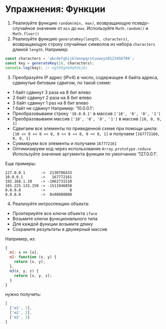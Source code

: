 # Упражнения: Функции

1. Реализуйте функцию `random(min, max)`, возвращающую псевдо-случайное
значение от `min` до `max`. Используйте `Math.random()` и `Math.floor()`
2. Реализуйте функцию `generateKey(length, characters)`, возвращающую строку
случайных символов из набора `characters` длиной `length`. Например:
```js
const characters = 'abcdefghijklmnopqrstuvwxyz0123456789';
const key = generateKey(16, characters);
console.log(key); // eg599gb60q926j8i
```
3. Преобразуйте IP адрес (IPv4) в число, содержащее 4 байта адреса,
сдвинутые битовым сдвигом, по такой схеме:
- 1 байт сдвинут 3 раза на 8 бит влево
- 2 байт сдвинут 2 раза на 8 бит влево
- 3 байт сдвинут 1 раз на 8 бит влево
- 1 байт не сдвинут
Например: '10.0.0.1':
- Преобразовываем строку `'10.0.0.1'` в массив `['10', '0', '0', '1']`
- Преобразовываем массив `['10', '0', '0', '1']` в массив `[10, 0, 0, 1]`
- Сдвигаем все элементы по приведенной схеме при помощи цикла:
`[10 << 8 << 8 << 8, 0 << 8 << 8, 0 << 8, 1]` и получаем `[167772160, 0, 0, 1]`
- Суммируем все элементы и получаем `167772161`
- Оптимизируем код через использование `Array.prototype.reduce`
Используйте значение аргумента функции по умолчанию '127.0.0.1'.

Еще примеры:
```
127.0.0.1       ->  2130706433
10.0.0.1        ->   167772161
192.168.1.10    -> -1062731510
165.225.133.150 -> -1511946858
0.0.0.0         ->           0
8.8.8.8         ->  0x08080808
```
4. Реализуйте интроспекцию объекта:
- Проитериуйте все ключи объекта `iface`
- Возьмите ключи функционального типа
- Для каждой функции возьмите длину
- Сохраните результаты в двумерный массив

Например, из:
```js
{
  m1: x => [x],
  m2: function (x, y) {
    return [x, y];
  },
  m3(x, y, z) {
    return [x, y, z];
  }
}
```
нужно получить:
```js
[
  ['m1', 1],
  ['m2', 2],
  ['m3', 3]
]
```
